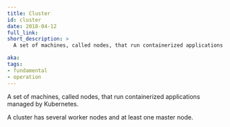 ```yaml
---
title: Cluster
id: cluster
date: 2018-04-12
full_link: 
short_description: >
  A set of machines, called nodes, that run containerized applications managed by Kubernetes.

aka: 
tags:
- fundamental
- operation
---
```

 A set of machines, called nodes, that run containerized applications managed by Kubernetes.

<!--more--> 

A cluster has several worker nodes and at least one master node.

